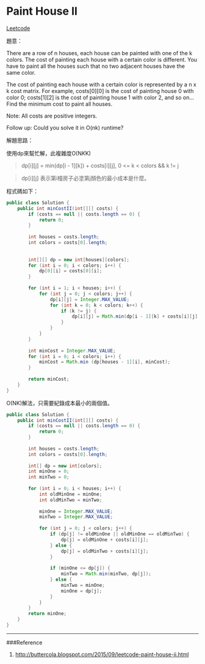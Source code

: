 # Paint House II

[Leetcode](https://leetcode.com/problems/paint-house-ii/)


題意：

There are a row of n houses, each house can be painted with one of the k colors. The cost of painting each house with a certain color is different. You have to paint all the houses such that no two adjacent houses have the same color.

The cost of painting each house with a certain color is represented by a n x k cost matrix. For example, costs[0][0] is the cost of painting house 0 with color 0; costs[1][2] is the cost of painting house 1 with color 2, and so on... Find the minimum cost to paint all houses.

Note:
All costs are positive integers.

Follow up:
Could you solve it in O(nk) runtime?

解題思路：

使用dp來幫忙解，此複雜度O(N*K*K)


>dp[i][j] = min(dp[i - 1][k]) + costs[i][j], 0 <= k < colors && k != j

>dp[i][j] 表示第i橦房子必塗第j顏色的最小成本是什麼。

程式碼如下：

```java
public class Solution {
    public int minCostII(int[][] costs) {
        if (costs == null || costs.length == 0) {
            return 0;
        }
        
        int houses = costs.length;
        int colors = costs[0].length;
        
        
        int[][] dp = new int[houses][colors];
        for (int i = 0; i < colors; i++) {
            dp[0][i] = costs[0][i]; 
        }
        
        for (int i = 1; i < houses; i++) {
            for (int j = 0; j < colors; j++) {
                dp[i][j] = Integer.MAX_VALUE;
                for (int k = 0; k < colors; k++) {
                    if (k != j) {
                        dp[i][j] = Math.min(dp[i - 1][k] + costs[i][j], dp[i][j]);
                    }
                }
            }
        }
        
        int minCost = Integer.MAX_VALUE;
        for (int i = 0; i < colors; i++) {
            minCost = Math.min (dp[houses - 1][i], minCost);
        }
        
        return minCost;
    }
}
```

O(NK)解法，只需要紀錄成本最小的兩個值。

```java
public class Solution {
    public int minCostII(int[][] costs) {
        if (costs == null || costs.length == 0) {
            return 0;
        }
        
        int houses = costs.length;
        int colors = costs[0].length;
        
        int[] dp = new int[colors];
        int minOne = 0;
        int minTwo = 0;
        
        for (int i = 0; i < houses; i++) {
            int oldMinOne = minOne;
            int oldMinTwo = minTwo;
            
            minOne = Integer.MAX_VALUE;
            minTwo = Integer.MAX_VALUE;
            
            for (int j = 0; j < colors; j++) {
                if (dp[j] != oldMinOne || oldMinOne == oldMinTwo) {
                    dp[j] = oldMinOne + costs[i][j];
                } else {
                    dp[j] = oldMinTwo + costs[i][j];
                }
                
                if (minOne <= dp[j]) {
                    minTwo = Math.min(minTwo, dp[j]);
                } else {
                    minTwo = minOne;
                    minOne = dp[j];
                }
            }
        }
        return minOne;
    }
}
```

---
###Reference 
1. http://buttercola.blogspot.com/2015/09/leetcode-paint-house-ii.html